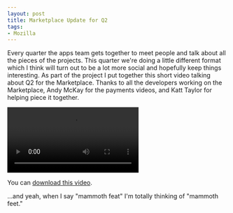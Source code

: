 ```yaml
---
layout: post
title: Marketplace Update for Q2
tags:
- Mozilla
---
```

Every quarter the apps team gets together to meet people and talk about all
the pieces of the projects.  This quarter we're doing a little different format
which I think will turn out to be a lot more social and hopefully keep things
interesting.  As part of the project I put together this short video talking
about Q2 for the Marketplace.  Thanks to all the developers working on the
Marketplace, Andy McKay for the payments videos, and Katt Taylor for helping
piece it together.

<p><video src="http://people.mozilla.org/~clouserw/public/Marketplace-Q2.mp4" type="video/mp4">This is an inline video.</video><br />

<span class="caption">You can <a href="http://people.mozilla.org/~clouserw/public/Marketplace-Q2.mp4">download this video</a>.</span></p>

...and yeah, when I say "mammoth feat" I'm totally thinking of "mammoth feet."
